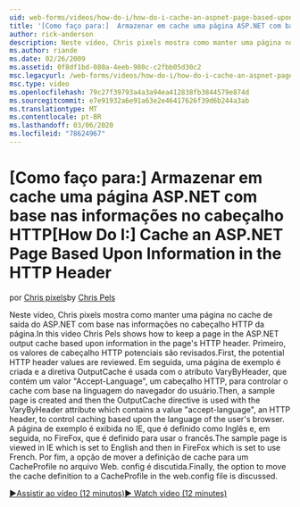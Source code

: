 ```yaml
---
uid: web-forms/videos/how-do-i/how-do-i-cache-an-aspnet-page-based-upon-information-in-the-http-header
title: '[Como faço para:]  Armazenar em cache uma página ASP.NET com base nas informações no cabeçalho HTTP | Microsoft Docs'
author: rick-anderson
description: Neste vídeo, Chris pixels mostra como manter uma página no cache de saída do ASP.NET com base nas informações no cabeçalho HTTP da página. Primeiro, a possibilidade de HTTP cabeça...
ms.author: riande
ms.date: 02/26/2009
ms.assetid: 0f8df1bd-080a-4eeb-980c-c2fbb05d30c2
msc.legacyurl: /web-forms/videos/how-do-i/how-do-i-cache-an-aspnet-page-based-upon-information-in-the-http-header
msc.type: video
ms.openlocfilehash: 79c27f39793a4a3a94ea412838fb3844579e874d
ms.sourcegitcommit: e7e91932a6e91a63e2e46417626f39d6b244a3ab
ms.translationtype: MT
ms.contentlocale: pt-BR
ms.lasthandoff: 03/06/2020
ms.locfileid: "78624967"
---
```

# <a name="how-do-i--cache-an-aspnet-page-based-upon-information-in-the-http-header"></a><span data-ttu-id="bbd06-104">[Como faço para:]  Armazenar em cache uma página ASP.NET com base nas informações no cabeçalho HTTP</span><span class="sxs-lookup"><span data-stu-id="bbd06-104">[How Do I:]  Cache an ASP.NET Page Based Upon Information in the HTTP Header</span></span>

<span data-ttu-id="bbd06-105">por [Chris pixels](https://twitter.com/chrispels)</span><span class="sxs-lookup"><span data-stu-id="bbd06-105">by [Chris Pels](https://twitter.com/chrispels)</span></span>

<span data-ttu-id="bbd06-106">Neste vídeo, Chris pixels mostra como manter uma página no cache de saída do ASP.NET com base nas informações no cabeçalho HTTP da página.</span><span class="sxs-lookup"><span data-stu-id="bbd06-106">In this video Chris Pels shows how to keep a page in the ASP.NET output cache based upon information in the page's HTTP header.</span></span> <span data-ttu-id="bbd06-107">Primeiro, os valores de cabeçalho HTTP potenciais são revisados.</span><span class="sxs-lookup"><span data-stu-id="bbd06-107">First, the potential HTTP header values are reviewed.</span></span> <span data-ttu-id="bbd06-108">Em seguida, uma página de exemplo é criada e a diretiva OutputCache é usada com o atributo VaryByHeader, que contém um valor "Accept-Language", um cabeçalho HTTP, para controlar o cache com base na linguagem do navegador do usuário.</span><span class="sxs-lookup"><span data-stu-id="bbd06-108">Then, a sample page is created and then the OutputCache directive is used with the VaryByHeader attribute which contains a value "accept-language", an HTTP header, to control caching based upon the language of the user's browser.</span></span> <span data-ttu-id="bbd06-109">A página de exemplo é exibida no IE, que é definido como Inglês e, em seguida, no FireFox, que é definido para usar o francês.</span><span class="sxs-lookup"><span data-stu-id="bbd06-109">The sample page is viewed in IE which is set to English and then in FireFox which is set to use French.</span></span> <span data-ttu-id="bbd06-110">Por fim, a opção de mover a definição de cache para um CacheProfile no arquivo Web. config é discutida.</span><span class="sxs-lookup"><span data-stu-id="bbd06-110">Finally, the option to move the cache definition to a CacheProfile in the web.config file is discussed.</span></span>

[<span data-ttu-id="bbd06-111">&#9654;Assistir ao vídeo (12 minutos)</span><span class="sxs-lookup"><span data-stu-id="bbd06-111">&#9654; Watch video (12 minutes)</span></span>](https://channel9.msdn.com/Blogs/ASP-NET-Site-Videos/how-do-i-cache-an-aspnet-page-based-upon-information-in-the-http-header)
